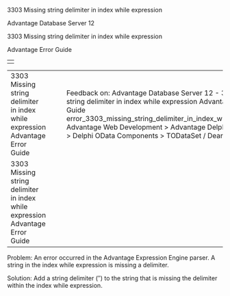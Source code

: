 3303 Missing string delimiter in index while expression




Advantage Database Server 12  

3303 Missing string delimiter in index while expression

Advantage Error Guide

|  |
| --- |
|  |

|  |  |  |  |  |
| --- | --- | --- | --- | --- |
| 3303 Missing string delimiter in index while expression  Advantage Error Guide |  |  | Feedback on: Advantage Database Server 12 - 3303 Missing string delimiter in index while expression Advantage Error Guide error\_3303\_missing\_string\_delimiter\_in\_index\_while\_expression Advantage Web Development > Advantage Delphi OData Client > Delphi OData Components > TODataSet / Dear Support Staff, |  |
| 3303 Missing string delimiter in index while expression  Advantage Error Guide |  |  |  |  |

Problem: An error occurred in the Advantage Expression Engine parser. A string in the index while expression is missing a delimiter.

Solution: Add a string delimiter (″) to the string that is missing the delimiter within the index while expression.